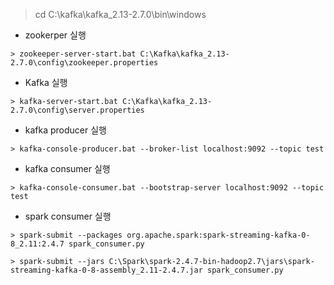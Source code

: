 > cd C:\kafka\kafka_2.13-2.7.0\bin\windows

- zookerper 실행

```
> zookeeper-server-start.bat C:\Kafka\kafka_2.13-2.7.0\config\zookeeper.properties
```

- Kafka 실행

```
> kafka-server-start.bat C:\Kafka\kafka_2.13-2.7.0\config\server.properties
```

- kafka producer 실행

```
> kafka-console-producer.bat --broker-list localhost:9092 --topic test
```

- kafka consumer 실행

```
> kafka-console-consumer.bat --bootstrap-server localhost:9092 --topic test
```



- spark consumer 실행

```
> spark-submit --packages org.apache.spark:spark-streaming-kafka-0-8_2.11:2.4.7 spark_consumer.py
```

```
> spark-submit --jars C:\Spark\spark-2.4.7-bin-hadoop2.7\jars\spark-streaming-kafka-0-8-assembly_2.11-2.4.7.jar spark_consumer.py
```

